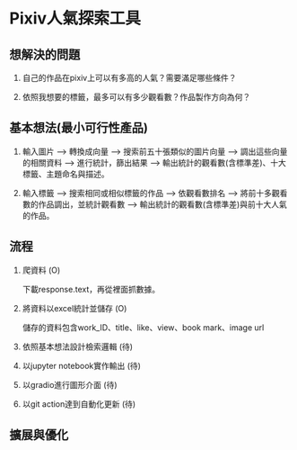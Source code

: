 # Pixiv人氣探索工具
## 想解決的問題
1. 自己的作品在pixiv上可以有多高的人氣？需要滿足哪些條件？

2. 依照我想要的標籤，最多可以有多少觀看數？作品製作方向為何？
## 基本想法(最小可行性產品)
1. 輸入圖片 --> 轉換成向量 --> 搜索前五十張類似的圖片向量 --> 調出這些向量的相關資料 --> 進行統計，篩出結果 --> 輸出統計的觀看數(含標準差)、十大標籤、主題命名與描述。

2. 輸入標籤 --> 搜索相同或相似標籤的作品 --> 依觀看數排名 --> 將前十多觀看數的作品調出，並統計觀看數 --> 輸出統計的觀看數(含標準差)與前十大人氣的作品。
## 流程
1. 爬資料  (O)

   下載response.text，再從裡面抓數據。

3. 將資料以excel統計並儲存  (O)

   儲存的資料包含work_ID、title、like、view、book mark、image url

4. 依照基本想法設計檢索邏輯  (待)

5. 以jupyter notebook實作輸出  (待)

6. 以gradio進行圖形介面  (待)

7. 以git action達到自動化更新  (待)

## 擴展與優化
